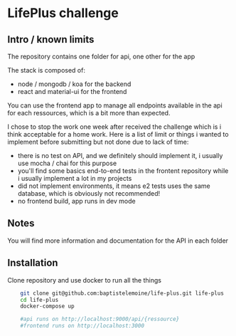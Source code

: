 # LifePlus challenge

## Intro / known limits

The repository contains one folder for api, one other for the app

The stack is composed of:

- node / mongodb / koa for the backend
- react and material-ui for the frontend

You can use the frontend app to manage all endpoints available in the api for each ressources, which is a bit more than expected.

I chose to stop the work one week after received the challenge which is i think acceptable for a home work. Here is a list of limit or things i wanted to implement before submitting but not done due to lack of time:

- there is no test on API, and we definitely should implement it, i usually use mocha / chai for this purpose
- you'll find some basics end-to-end tests in the frontent repository while i usually implement a lot in my projects
- did not implement environments, it means e2 tests uses the same database, which is obviously not recommended!
- no frontend build, app runs in dev mode

## Notes

You will find more information and documentation for the API in each folder

## Installation

Clone repository and use docker to run all the things

```sh
    git clone git@github.com:baptistelemoine/life-plus.git life-plus
    cd life-plus
    docker-compose up

    #api runs on http://localhost:9000/api/{ressource}
    #frontend runs on http://localhost:3000
```
